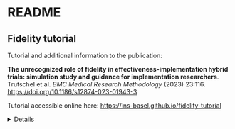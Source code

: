 # README

## Fidelity tutorial

Tutorial and additional information to the publication:

**The unrecognized role of fidelity in effectiveness-implementation
hybrid trials: simulation study and guidance for implementation
researchers**. Trutschel et al. *BMC Medical Research Methodology*
(2023) 23:116. https://doi.org/10.1186/s12874-023-01943-3

Tutorial accessible online here:
https://ins-basel.github.io/fidelity-tutorial

<details>

## How to work on this repo?

1)  Clone the repo

2)  Open the file `fidelity-tutorial.Rproj`

3)  Install the following packages - they are needed for the following
    steps to work:

    `install.packages(c("renv", "quarto"))`

    3b) you also need to install quarto (i.e. a next-generation
    Rmarkdown-application). The newest version of RStudio comes bundled
    with quarto 1.0.36 (you can run `quarto check` in a Terminal (not
    the console)) or you can download the newest quarto version here:  
    https://quarto.org/docs/download/

4)  Call `renv::restore()` to initiate a local isolated project-library
    (to ensure everyone works with the same packages and versions).

5)  The tutorial is patched-together according to info in the
    `_quarto.yml` -file. Addition or deletion of chapters are signaled
    there.

6)  Call `quarto render` in a Terminal to render and `quarto preview`to
    get a preview of the book.

7)  Save, commit, and push to remote!

8)  If you have installed additional packages, call `renv::snapshot()`
    to add these to the lockfile, so that others can do 4) on their
    machines and have the same packages and versions as you do. Thanks!

\</details)
